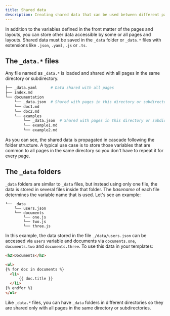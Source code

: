 ```yaml
---
title: Shared data
description: Creating shared data that can be used between different pages
---
```


In addition to the variables defined in the front matter of the pages and
layouts, you can store other data accessible by some or all pages and layouts.
Shared data must be saved in the `_data` folder or `_data.*` files with
extensions like `.json`, `.yaml`, `.js` or `.ts`.

## The `_data.*` files

Any file named as `_data.*` is loaded and shared with all pages in the same
directory or subdirectory.

```sh
├── _data.yaml      # Data shared with all pages
├── index.md
└── documentation
    └── _data.json  # Shared with pages in this directory or subdirectories
    └── doc1.md
    └── doc2.md
    └── examples
        └── _data.json  # Shared with pages in this directory or subdirectories
        └── example1.md
        └── example2.md
```

As you can see, the shared data is propagated in cascade following the folder
structure. A typical use case is to store those variables that are common to all
pages in the same directory so you don't have to repeat it for every page.

## The `_data` folders

`_data` folders are similar to `_data` files, but instead using only one file,
the data is stored in several files inside that folder. The _basename_ of each
file determines the variable name that is used. Let's see an example:

```
└── _data
    └── users.json
    └── documents
        └── one.js
        └── two.js
        └── three.js
```

In this example, the data stored in the file `_/data/users.json` can be accessed
via `users` variable and documents via `documents.one`, `documents.two` and
`documents.three`. To use this data in your templates:

```html
<h2>Documents</h2>

<ul>
{% for doc in documents %}
  <li>
      {{ doc.title }}
  </li>
{% endfor %}
</ul>
```

Like `_data.*` files, you can have `_data` folders in different directories so
they are shared only with all pages in the same directory or subdirectories.
